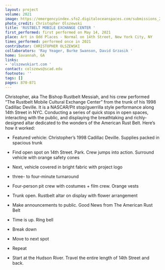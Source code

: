 ```yaml
---
layout: project
volume: 2021
image: https://emergencyindex.sfo2.digitaloceanspaces.com/submissions_2021/images_named/1665450817283__Rustbelt_Mobile_Exchange_Center--christopher_olszewski.jpeg
photo_credit: Christopher Olszewski
title: 'RUSTBELT MOBILE EXCHANGE CENTER '
first_performed: first performed on May 14, 2021
place: Art in Odd Places - Normal on 14th Street, New York City, NY
times_performed: performed once in 2021
contributor: CHRISTOPHER OLSZEWSKI
collaborators: 'Ray Yeager, Burke Swanson, David Grzasik '
home: Savannah, GA
links:
- 'olszewskiart.com '
contact: colszews@scad.edu
footnote: ''
tags: []
pages: 870-871
---
```

Christopher, aka The Bishop Rustbelt Messiah, and his crew performed “The Rustbelt Mobile Cultural Exchange Center” from the trunk of his 1998 Cadillac Deville. It is a NASCAR/Pit stop/guerrilla style performance along 14th Street in NYC. Conducting a series of quick stops in open spaces, interacting with the public, and displaying the breathtaking and richly-designed altar dedicated to the wonders of the American Rust Belt. Here’s how it worked:

- Featured vehicle: Christopher’s 1998 Cadillac Deville. Supplies packed in spacious trunk

- Find open spot on 14th Street. Park. Crew jumps into action. Surround vehicle with orange safety cones

- Next, vehicle covered in bright fabric with project logo

- three- to four-minute turnaround

- Four-person pit crew with costumes + film crew. Orange vests

- Trunk open. Rustbelt altar on display with flower arrangement

- Make announcements to public. Good News from The American Rust Belt

- Time is up. Ring bell

- Break down

- Move to next spot

- Repeat

- Start at the Hudson River. Travel the entire length of 14th Street and back.